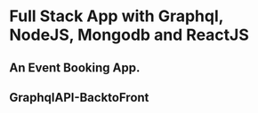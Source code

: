 # Full Stack App with Graphql, NodeJS, Mongodb and ReactJS
## An Event Booking App.
## GraphqlAPI-BacktoFront
